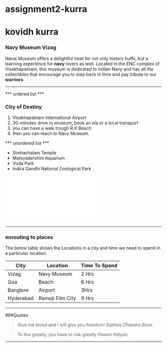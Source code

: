 # assignment2-kurra
# kovidh kurra
### Navy Museum Vizag ###
Naval Museum offers a delightful treat for not only history buffs, but a learning experience for **navy** lovers as well. Located in the ENC complex of Visakhapatnam, this museum is dedicated to Indian Navy and has all the collectibles that encourage you to step back in time and pay tribute to our **warriors**.
***

*** ordered list ***
### City of Destiny 
1. Visakhapatnam International Airport
2. 30-minutes drive to museum, book an ola or a local transport
3. you can have a walk trough R.K.Beach
4. then you can reach to Navy Museum.

*** unordered list ***
* Simhachalam Temple
* Matsyadarshini Aquarium
* Vuda Park
* Indira Gandhi National Zoological Park

![AboutMe.md](AboutMe.md)

***

### enrouting to places
The below table shows the Locations in a city and time we need to spend in a particular location.

|City |  Location | Time To Spend |
|    --- |       --- |          --- |
|Vizag|  Navy Museum|  2 Hrs |
Goa| Beach|6 Hrs|
|Banglore|   Airport|    3Hrs|
Hyderabad| Ramoji Film City| 9 Hrs|

***

###Quotes

> Give me blood and I will give you freedom! *Subhas Chandra Bose*.

> To live greatly, you have to risk greatly *Pawan Kalyan*.

***


